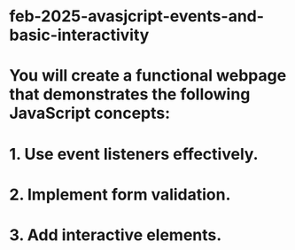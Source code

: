 # feb-2025-avasjcript-events-and-basic-interactivity

# You will create a functional webpage that demonstrates the following JavaScript concepts:

# 1. Use event listeners effectively.
# 2. Implement form validation.
# 3. Add interactive elements.